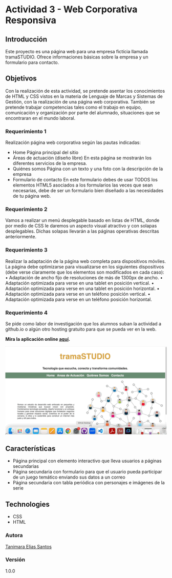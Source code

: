 # Actividad 3 - Web Corporativa Responsiva

## Introducción

Este proyecto es una página web para una empresa fictícia llamada tramaSTUDIO. Ofrece informaciones básicas sobre la empresa y un formulario para contacto.

## Objetivos

Con la realización de esta actividad, se pretende asentar los conocimientos de HTML y CSS vistos en la materia de Lenguaje de Marcas y Sistemas de Gestión, con la realización de una página web corporativa.
También se pretende trabajar competencias tales como el trabajo en equipo, comunicación y organización por parte del alumnado, situaciones que se encontraran en el mundo laboral.

### Requerimiento 1
Realización página web corporativa según las pautas indicadas:
- Home
Página principal del sitio
- Áreas de actuación (diseño libre)
En esta página se mostrarán los diferentes servicios de la empresa.
- Quiénes somos
Página con un texto y una foto con la descripción de la empresa
- Formulario de contacto
En este formulario debes de usar TODOS los elementos HTML5 asociados a los formularios las veces que sean necesarias, debe de ser un formulario bien diseñado a las necesidades de tu página web.

### Requerimiento 2
Vamos a realizar un menú desplegable basado en listas de HTML, donde por medio de CSS le daremos un aspecto visual atractivo y con solapas desplegables. Dichas solapas llevarán a las páginas operativas descritas anteriormente.

### Requerimiento 3
Realizar la adaptación de la página web completa para dispositivos móviles.
La página debe optimizarse para visualizarse en los siguientes dispositivos (debe verse claramente que los elementos son modificados en cada caso):
•
Adaptación de ancho fijo de resoluciones de más de 1300px de ancho.
•
Adaptación optimizada para verse en una tablet en posición vertical.
•
Adaptación optimizada para verse en una tablet en posición horizontal.
•
Adaptación optimizada para verse en un teléfono posición vertical.
•
Adaptación optimizada para verse en un teléfono posición horizontal.

### Requerimiento 4
Se pide como labor de investigación que los alumnos suban la actividad a github.io o algún otro hosting gratuito para que se pueda ver en la web.

**Mira la aplicación online [aquí](https://tanimaraeliassantos.github.io/web-corporativa-daw/).**

![tramaSTUDIO Showcase](img/tramastudioshowcase.gif)

## Características

- Página principal con elemento interactivo que lleva usuarios a páginas secundarias
- Página secundaria con formulario para que el usuario pueda participar de un juego temático enviando sus datos a un correo
- Página secundaria con tabla periódica con personajes e imágenes de la serie

## Technologies

- CSS
- HTML

### Autora

[Tanimara Elias Santos](https://github.com/tanimaraeliassantos)

### Versión

1.0.0
